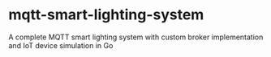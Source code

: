 # mqtt-smart-lighting-system
A complete MQTT smart lighting system with custom broker implementation and IoT device simulation in Go

